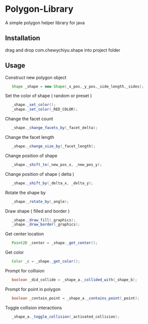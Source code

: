 # Polygon-Library
A simple polygon helper library for java

## Installation
drag and drop com.chewychiyu.shape into project folder

## Usage
   Construct new polygon object
```java
   Shape _shape = new Shape(_x_pos,_y_pos,_side_length,_sides);
```
   Set the color of shape ( random or preset )
```java
   _shape._set_color();
   _shape._set_color(_RED_COLOR);
```
   Change the facet count
```java
   _shape._change_facets_by(_facet_delta);
```
   Change the facet length
```java
   _shape._change_size_by(_facet_length);
```
   Change position of shape
```java
   _shape._shift_to(_new_pos_x, _new_pos_y);
```
   Change position of shape ( delta )
```java
   _shape._shift_by(_delta_x, _delta_y);
```
   Rotate the shape by
```java
   _shape._rotate_by(_angle);
```
   Draw shape ( filled and border )
```java
   _shape._draw_fill(_graphics);
   _shape._draw_border(_graphics);
```
   Get center location
```java
   Point2D _center = _shape._get_center();
```
   Get color
```java
   Color _c = _shape._get_color();
```
   Prompt for collision
```java
   boolean _did_collide = _shape_a._collided_with(_shape_b);
```
   Prompt for point in polygon
```java
   boolean _contain_point = _shape_a._contains_point(_point);
```
   Toggle collision interactions
```java
   _shape_a._toggle_collision(_activated_collision);
``` 

   
